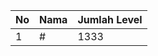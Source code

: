 | No | Nama            | Jumlah Level |
|----|-----------------|--------------|
| 1  | #    |    1333        |

